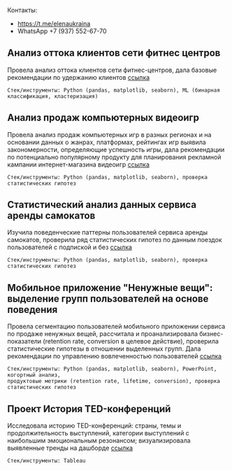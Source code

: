 Контакты:
- https://t.me/elenaukraina
- WhatsApp +7 (937) 552-67-70

## Анализ оттока клиентов сети фитнес центров
Провела анализ оттока клиентов сети фитнес-центров, дала базовые рекомендации по удержанию клиентов [ссылка](https://github.com/ucraina-e/Practicum_projects/tree/main/%D0%90%D0%BD%D0%B0%D0%BB%D0%B8%D0%B7_%D0%BE%D1%82%D1%82%D0%BE%D0%BA%D0%B0_%D0%BA%D0%BB%D0%B8%D0%B5%D0%BD%D1%82%D0%BE%D0%B2_%D1%81%D0%B5%D1%82%D0%B8_%D1%84%D0%B8%D1%82%D0%BD%D0%B5%D1%81_%D1%86%D0%B5%D0%BD%D1%82%D1%80%D0%BE%D0%B2)

    Стек/инструменты: Python (pandas, matplotlib, seaborn), ML (бинарная классификация, кластеризация)

## Анализ продаж компьютерных видеоигр
Провела анализ продаж компьютерных игр в разных регионах и на основании данных о жанрах, платформах, рейтингах игр выявила закономерности, определяющие успешность игры, дала рекомендации по потенциально популярному продукту для планирования рекламной кампании интернет-магазина видеоигр [ссылка](https://github.com/ucraina-e/Practicum_projects/tree/main/%D0%90%D0%BD%D0%B0%D0%BB%D0%B8%D0%B7_%D0%BF%D1%80%D0%BE%D0%B4%D0%B0%D0%B6_%D0%BA%D0%BE%D0%BC%D0%BF%D1%8C%D1%8E%D1%82%D0%B5%D1%80%D0%BD%D1%8B%D1%85_%D0%B2%D0%B8%D0%B4%D0%B5%D0%BE%D0%B8%D0%B3%D1%80)

    Стек/инструменты: Python (pandas, matplotlib, seaborn), проверка статистических гипотез
    
## Статистический анализ данных сервиса аренды самокатов
Изучила поведенческие паттерны пользователей сервиса аренды самокатов, проверила ряд статистических гипотез по данным поездок пользователей с подпиской и без [ссылка](https://github.com/ucraina-e/Practicum_projects/tree/main/%D0%A1%D1%82%D0%B0%D1%82%D0%B8%D1%81%D1%82%D0%B8%D1%87%D0%B5%D1%81%D0%BA%D0%B8%D0%B9_%D0%B0%D0%BD%D0%B0%D0%BB%D0%B8%D0%B7_%D0%B4%D0%B0%D0%BD%D0%BD%D1%8B%D1%85_%D1%81%D0%B5%D1%80%D0%B2%D0%B8%D1%81%D0%B0_%D0%B0%D1%80%D0%B5%D0%BD%D0%B4%D1%8B_%D1%81%D0%B0%D0%BC%D0%BE%D0%BA%D0%B0%D1%82%D0%BE%D0%B2)

    Стек/инструменты: Python (pandas, matplotlib, seaborn), проверка статистических гипотез 
    
## Мобильное приложение "Ненужные вещи": выделение групп пользователей на основе поведения
Провела сегментацию пользователей мобильного приложении сервиса по продаже ненужных вещей, рассчитала и проанализировала бизнес-показатели (retention rate, conversion в целевое действие), проверила статистические гипотезы в отношении выделенных групп. Дала рекомендации по управлению вовлеченностью пользователей [ссылка](https://github.com/ucraina-e/Practicum_projects/tree/main/%D0%9C%D0%BE%D0%B1%D0%B8%D0%BB%D1%8C%D0%BD%D0%BE%D0%B5_%D0%BF%D1%80%D0%B8%D0%BB%D0%BE%D0%B6%D0%B5%D0%BD%D0%B8%D0%B5__%D0%9D%D0%B5%D0%BD%D1%83%D0%B6%D0%BD%D1%8B%D0%B5_%D0%B2%D0%B5%D1%89%D0%B8__%D0%B2%D1%8B%D0%B4%D0%B5%D0%BB%D0%B5%D0%BD%D0%B8%D0%B5_%D0%B3%D1%80%D1%83%D0%BF%D0%BF_%D0%BF%D0%BE%D0%BB%D1%8C%D0%B7%D0%BE%D0%B2%D0%B0%D1%82%D0%B5%D0%BB%D0%B5%D0%B9_%D0%BD%D0%B0_%D0%BE%D1%81%D0%BD%D0%BE%D0%B2%D0%B5_%D0%BF%D0%BE%D0%B2%D0%B5%D0%B4%D0%B5%D0%BD%D0%B8%D1%8F)

    Стек/инструменты: Python (pandas, matplotlib, seaborn), PowerPoint, когортный анализ,
    продуктовые метрики (retention rate, lifetime, conversion), проверка статистических гипотез 

## Проект История TED-конференций

Исследовала историю TED-конференций: страны, темы и продолжительность выступлений, категории выступлений с наибольшим эмоциональным резонансом; визуализировала выявленные тренды на дашборде [ссылка](https://github.com/ucraina-e/Practicum_projects/tree/main/TABLEAU%20%D0%9F%D1%80%D0%BE%D0%B5%D0%BA%D1%82%20%D0%98%D1%81%D1%82%D0%BE%D1%80%D0%B8%D1%8F%20TED-%D0%BA%D0%BE%D0%BD%D1%84%D0%B5%D1%80%D0%B5%D0%BD%D1%86%D0%B8%D0%B9)

    Стек/инструменты: Tableau

